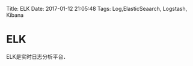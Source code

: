 Title: ELK
Date: 2017-01-12 21:05:48
Tags: Log,ElasticSeaarch, Logstash, Kibana



# ELK

ELK是实时日志分析平台．
